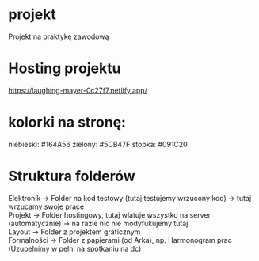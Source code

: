 # projekt
Projekt na praktykę zawodową

# Hosting projektu
https://laughing-mayer-0c27f7.netlify.app/

# kolorki na stronę:
niebieski: #164A56
zielony: #5CB47F
stopka: #091C20

# Struktura folderów
Elektronik -> Folder na kod testowy (tutaj testujemy wrzucony kod) -> tutaj wrzucamy swoje prace <br>
Projekt -> Folder hostingowy, tutaj wlatuje wszystko na server (automatycznie) -> na razie nic nie modyfukujemy tutaj <br>
Layout -> Folder z projektem graficznym <br>
Formalności -> Folder z papierami (od Arka), np. Harmonogram prac (Uzupełnimy w pełni na spotkaniu na dc) <br>

